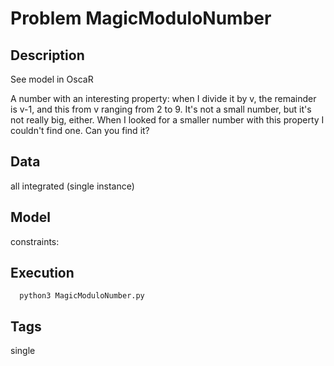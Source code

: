 # Problem MagicModuloNumber
## Description
See model in OscaR

A number with an interesting property: when I divide it by v, the remainder is v-1,
and this from v ranging from 2 to 9.
It's not a small number, but it's not really big, either.
When I looked for a smaller number with this property I couldn't find one.
Can you find it?

## Data
all integrated (single instance)

## Model
  constraints: [](http://pycsp.org/documentation/constraints/)

## Execution
```
  python3 MagicModuloNumber.py
```


## Tags
  single
